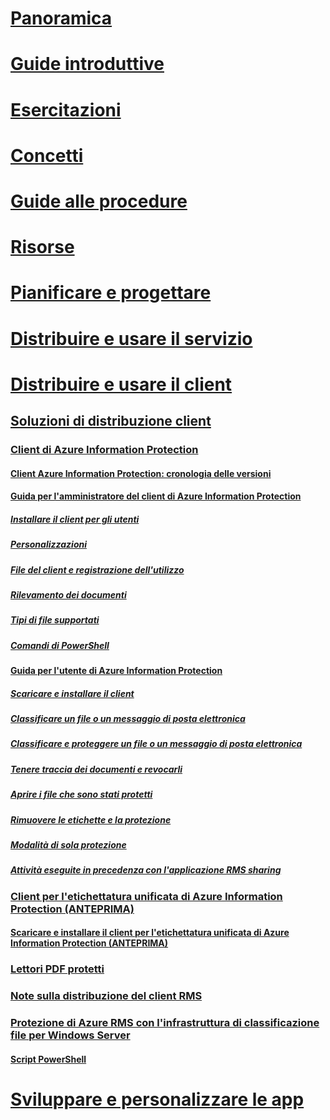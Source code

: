 # [Panoramica](/azure/information-protection/what-is-information-protection)
# [Guide introduttive](/azure/information-protection/quickstart-viewpolicy)
# [Esercitazioni](/azure/information-protection/infoprotect-quick-start-tutorial)
# [Concetti](/azure/information-protection/overview-policy)
# [Guide alle procedure](/azure/information-protection/how-to-guides)
# [Risorse](/azure/information-protection/faqs)
# [Pianificare e progettare](/azure/information-protection/deployment-roadmap)
# [Distribuire e usare il servizio](/azure/information-protection/activate-service)
# [Distribuire e usare il client](use-client.md)
## [Soluzioni di distribuzione client](use-client.md)
### [Client di Azure Information Protection](aip-client.md)
#### [Client Azure Information Protection: cronologia delle versioni](client-version-release-history.md)
#### [Guida per l'amministratore del client di Azure Information Protection](client-admin-guide.md)
##### [Installare il client per gli utenti](client-admin-guide-install.md)
##### [Personalizzazioni](client-admin-guide-customizations.md)
##### [File del client e registrazione dell'utilizzo](client-admin-guide-files-and-logging.md)
##### [Rilevamento dei documenti](client-admin-guide-document-tracking.md)
##### [Tipi di file supportati](client-admin-guide-file-types.md)
##### [Comandi di PowerShell](client-admin-guide-powershell.md)
#### [Guida per l'utente di Azure Information Protection](client-user-guide.md)
##### [Scaricare e installare il client](install-client-app.md)
##### [Classificare un file o un messaggio di posta elettronica](client-classify.md)
##### [Classificare e proteggere un file o un messaggio di posta elettronica](client-classify-protect.md)
##### [Tenere traccia dei documenti e revocarli](client-track-revoke.md)
##### [Aprire i file che sono stati protetti](client-view-use-files.md)
##### [Rimuovere le etichette e la protezione](client-remove-label-protection.md)
##### [Modalità di sola protezione](client-protection-only-mode.md)
##### [Attività eseguite in precedenza con l'applicazione RMS sharing](upgrade-client-app.md)
### [Client per l'etichettatura unificata di Azure Information Protection (ANTEPRIMA)](unifiedlabelingclient-version-release-history.md)
#### [Scaricare e installare il client per l'etichettatura unificata di Azure Information Protection (ANTEPRIMA)](install-unifiedlabelingclient-app.md)
### [Lettori PDF protetti](protected-pdf-readers.md)
### [Note sulla distribuzione del client RMS](client-deployment-notes.md)
### [Protezione di Azure RMS con l'infrastruttura di classificazione file per Windows Server](configure-fci.md)
#### [Script PowerShell](fci-script.md)
# [Sviluppare e personalizzare le app](/azure/information-protection/develop/developers-guide)
